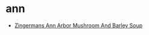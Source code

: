 # ann

 * [Zingermans Ann Arbor Mushroom And Barley Soup](index/z/zingermans-ann-arbor-mushroom-and-barley-soup-40019.json)
